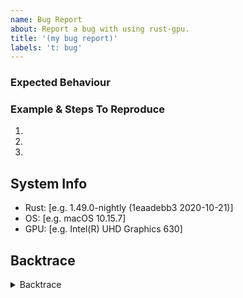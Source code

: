```yaml
---
name: Bug Report
about: Report a bug with using rust-gpu.
title: '(my bug report)'
labels: 't: bug'
---
```


<!-- Thank you for filing a bug report! 🐛 -->

### Expected Behaviour
<!-- Please describe what you expected to happen. -->

### Example & Steps To Reproduce
<!-- 
Describe what actually happened, including any relevant examples (smaller
the better, or error messages)
-->

1.
2.
3.

## System Info
 - Rust: [e.g. 1.49.0-nightly (1eaadebb3 2020-10-21)]
 - OS: [e.g. macOS 10.15.7]
 - GPU: [e.g. Intel(R) UHD Graphics 630]


## Backtrace
<!-- If relevant, please include a backtrace of the error below. -->

<details><summary>Backtrace</summary>
<p>

```
<backtrace>
```

</p>
</details>
